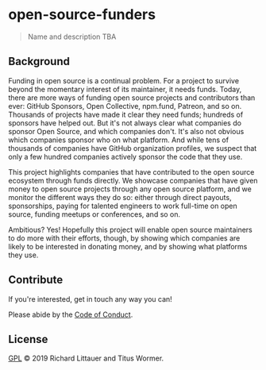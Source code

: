 # open-source-funders

> Name and description TBA

## Background

Funding in open source is a continual problem. For a project to survive beyond the momentary interest of its maintainer, it needs funds. Today, there are more ways of funding open source projects and contributors than ever: GitHub Sponsors, Open Collective, npm.fund, Patreon, and so on. Thousands of projects have made it clear they need funds; hundreds of sponsors have helped out. But it's not always clear what companies do sponsor Open Source, and which companies don't. It's also not obvious which companies sponsor who on what platform. And while tens of thousands of companies have GitHub organization profiles, we suspect that only a few hundred companies actively sponsor the code that they use.

This project highlights companies that have contributed to the open source ecosystem through funds directly. We showcase companies that have given money to open source projects through any open source platform, and we monitor the different ways they do so: either through direct payouts, sponsorships, paying for talented engineers to work full-time on open source, funding meetups or conferences, and so on.

Ambitious? Yes! Hopefully this project will enable open source maintainers to do more with their efforts, though, by showing which companies are likely to be interested in donating money, and by showing what platforms they use.

## Contribute

If you're interested, get in touch any way you can! 

Please abide by the [Code of Conduct](CODE_OF_CONDUCT.md).

## License

[GPL](LICENSE) © 2019 Richard Littauer and Titus Wormer.
